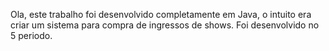 Ola, este trabalho foi desenvolvido completamente em Java, o intuito era criar um sistema para compra de ingressos de shows. 
Foi desenvolvido no 5 periodo.
